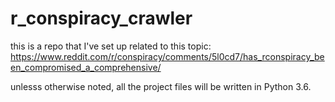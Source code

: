 # r_conspiracy_crawler
this is a repo that I've set up related to this topic: https://www.reddit.com/r/conspiracy/comments/5l0cd7/has_rconspiracy_been_compromised_a_comprehensive/

unlesss otherwise noted, all the project files will be written in Python 3.6.

